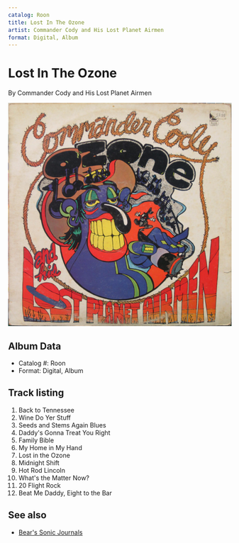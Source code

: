 ```yaml
---
catalog: Roon
title: Lost In The Ozone
artist: Commander Cody and His Lost Planet Airmen
format: Digital, Album
---
```


# Lost In The Ozone

By Commander Cody and His Lost Planet Airmen

![](../../assets/albumcovers/Commander_Cody_and_His_Lost_Planet_Airmen-Lost_In_The_Ozone.png)

## Album Data

- Catalog #: Roon
- Format: Digital, Album


## Track listing


1. Back to Tennessee
2. Wine Do Yer Stuff
3. Seeds and Stems Again Blues
4. Daddy's Gonna Treat You Right
5. Family Bible
6. My Home in My Hand
7. Lost in the Ozone
8. Midnight Shift
9. Hot Rod Lincoln
10. What's the Matter Now?
11. 20 Flight Rock
12. Beat Me Daddy, Eight to the Bar


## See also

- [Bear's Sonic Journals](Bears_Sonic_Journals-_Found_in_the_Ozone_Live.md)

